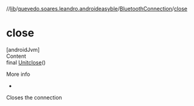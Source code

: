 //[lib](../../index.md)/[quevedo.soares.leandro.androideasyble](../index.md)/[BluetoothConnection](index.md)/[close](close.md)



# close  
[androidJvm]  
Content  
final [Unit](https://kotlinlang.org/api/latest/jvm/stdlib/kotlin/-unit/index.html)[close](close.md)()  
  
More info  
<ul><li></li></ul>

Closes the connection

  



